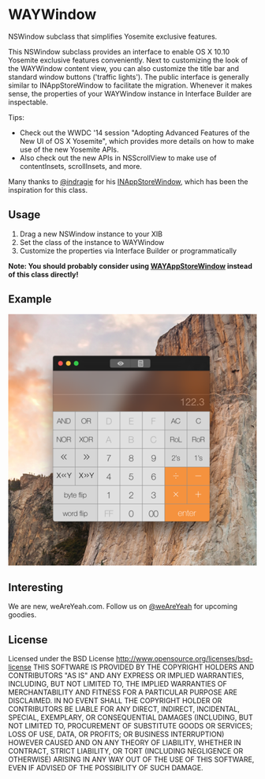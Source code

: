 WAYWindow
=========

NSWindow subclass that simplifies Yosemite exclusive features.

This NSWindow subclass provides an interface to enable OS X 10.10 Yosemite exclusive features conveniently.
Next to customizing the look of the WAYWindow content view, you can also customize the title bar and standard window buttons ('traffic lights').
The public interface is generally similar to INAppStoreWindow to facilitate the migration.
Whenever it makes sense, the properties of your WAYWindow instance in Interface Builder are inspectable.


Tips:
 - Check out the WWDC '14 session "Adopting Advanced Features of the New UI of OS X Yosemite", which provides more details on how to make use of the new Yosemite APIs.
 - Also check out the new APIs in NSScrollView to make use of contentInsets, scrollInsets, and more.

Many thanks to [@indragie](http://twitter.com/indragie) for his [INAppStoreWindow](https://github.com/indragiek/INAppStoreWindow/), which has been the inspiration for this class.

Usage
-----

1. Drag a new NSWindow instance to your XIB
2. Set the class of the instance to WAYWindow
3. Customize the properties via Interface Builder or programmatically

**Note: You should probably consider using [WAYAppStoreWindow](https://github.com/weAreYeah/WAYAppStoreWindow/) instead of this class directly!**


Example
-------

![WAYWindow](WAYWindow%20Example.png)


Interesting
-----------
We are new, weAreYeah.com.
Follow us on [@weAreYeah](http://twitter.com/weAreYeah) for upcoming goodies.

License
-------
Licensed under the BSD License <http://www.opensource.org/licenses/bsd-license>
THIS SOFTWARE IS PROVIDED BY THE COPYRIGHT HOLDERS AND CONTRIBUTORS "AS IS" AND ANY
EXPRESS OR IMPLIED WARRANTIES, INCLUDING, BUT NOT LIMITED TO, THE IMPLIED WARRANTIES
OF MERCHANTABILITY AND FITNESS FOR A PARTICULAR PURPOSE ARE DISCLAIMED. IN NO EVENT
SHALL THE COPYRIGHT HOLDER OR CONTRIBUTORS BE LIABLE FOR ANY DIRECT, INDIRECT,
INCIDENTAL, SPECIAL, EXEMPLARY, OR CONSEQUENTIAL DAMAGES (INCLUDING, BUT NOT LIMITED
TO, PROCUREMENT OF SUBSTITUTE GOODS OR SERVICES; LOSS OF USE, DATA, OR PROFITS; OR
BUSINESS INTERRUPTION) HOWEVER CAUSED AND ON ANY THEORY OF LIABILITY, WHETHER IN CONTRACT,
STRICT LIABILITY, OR TORT (INCLUDING NEGLIGENCE OR OTHERWISE) ARISING IN ANY WAY OUT OF
THE USE OF THIS SOFTWARE, EVEN IF ADVISED OF THE POSSIBILITY OF SUCH DAMAGE.
